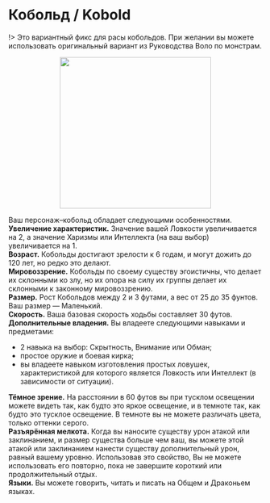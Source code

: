 # Кобольд / Kobold
!> Это вариантный фикс для расы кобольдов. При желании вы можете использовать оригинальный вариант из Руководства Воло по монстрам.
<p style="text-align: center">
  <img style="height: 300px" src="https://i.ibb.co/XjX0Xj1/210-1514058967.jpg"/>
</p>

Ваш персонаж–кобольд обладает следующими особенностями.  
**Увеличение характеристик.** Значение вашей Ловкости увеличивается на 2, а значение Харизмы или Интеллекта (на ваш выбор) увеличивается на 1.  
**Возраст.** Кобольды достигают зрелости к 6 годам, и могут дожить до 120 лет, но редко это делают.  
**Мировоззрение.** Кобольды по своему существу эгоистичны, что делает их склонными ко злу, но их опора на силу их группы делает их склонными
к законному мировоззрению.  
**Размер.** Рост Кобольдов между 2 и 3 футами, а вес от 25 до 35 фунтов. Ваш размер — Маленький.  
**Скорость.** Ваша базовая скорость ходьбы составляет 30 футов.  
**Дополнительные владения.** Вы владеете следующими навыками и предметами:
- 2 навыка на выбор: Скрытность, Внимание или Обман;
- простое оружие и боевая кирка;
- вы владеете навыком изготовления простых ловушек, характеристикой для которого является Ловкость или Интеллект (в зависимости от ситуации).  

**Тёмное зрение.** На расстоянии в 60 футов вы при тусклом освещении можете видеть так, как будто это яркое освещение,
и в темноте так, как будто это тусклое освещение. В темноте вы не можете различать цвета, только оттенки серого.  
**Разъярённая мелкота.** Когда вы наносите существу урон атакой или заклинанием, и размер существа больше чем ваш, вы можете этой атакой или заклинанием нанести существу дополнительный урон, равный вашему уровню. Использовав это свойство, Вы не можете использовать его повторно, пока не завершите короткий или продолжительный отдых.  
**Языки.** Вы можете говорить, читать и писать на Общем и Драконьем языках.
